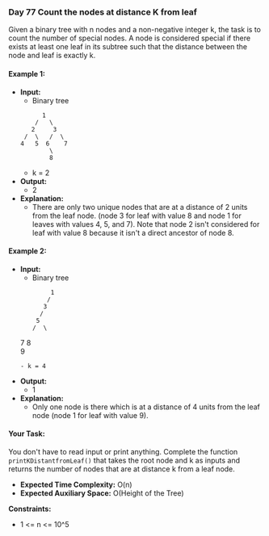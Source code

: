 ### Day 77 **Count the nodes at distance K from leaf**

Given a binary tree with n nodes and a non-negative integer k, the task is to count the number of special nodes. A node is considered special if there exists at least one leaf in its subtree such that the distance between the node and leaf is exactly k.

#### Example 1:

- **Input:**
  - Binary tree
  ```
        1
      /   \
     2     3
   /  \   /  \
  4   5  6    7
          \ 
          8
    ```
  - k = 2
- **Output:** 
  - 2
- **Explanation:** 
  - There are only two unique nodes that are at a distance of 2 units from the leaf node. (node 3 for leaf with value 8 and node 1 for leaves with values 4, 5, and 7). Note that node 2 isn't considered for leaf with value 8 because it isn't a direct ancestor of node 8.

#### Example 2:

- **Input:**
  - Binary tree
     ```
          1
         /
        3
       /
      5
    /  \
   7    8
         \
          9
    ```
  - k = 4
- **Output:** 
  - 1
- **Explanation:** 
  - Only one node is there which is at a distance of 4 units from the leaf node (node 1 for leaf with value 9).

#### Your Task:
You don't have to read input or print anything. Complete the function `printKDistantfromLeaf()` that takes the root node and k as inputs and returns the number of nodes that are at distance k from a leaf node. 

- **Expected Time Complexity:** O(n)
- **Expected Auxiliary Space:** O(Height of the Tree)

**Constraints:**
- 1 <= n <= 10^5
